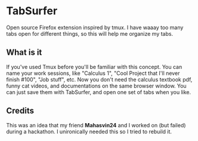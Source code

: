 # TabSurfer

Open source Firefox extension inspired by tmux. I have waaay too many tabs open for different things, so this will help me organize my tabs. 

## What is it
If you've used Tmux before you'll be familiar with this concept. You can name your work sessions, like "Calculus 1", "Cool Project that I'll never finish #100", "Job stuff", etc. Now you don't need the calculus textbook pdf, funny cat videos, and documentations on the same browser window. You can just save them with TabSurfer, and open one set of tabs when you like. 

## Credits
This was an idea that my friend **Mahasvin24** and I worked on (but failed) during a hackathon. I unironically needed this so I tried to rebuild it.
